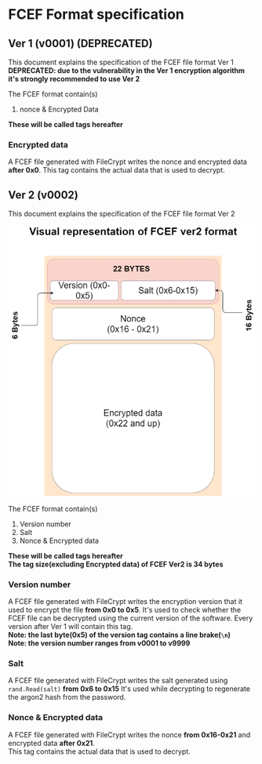 # FCEF Format specification 

## Ver 1 (v0001) (DEPRECATED)
This document explains the specification of the FCEF file format Ver 1   
**DEPRECATED: due to the vulnerability in the Ver 1 encryption algorithm it's strongly recommended to use Ver 2**

The FCEF format contain(s)
1. nonce & Encrypted Data

**These will be called tags hereafter**     

### Encrypted data
A FCEF file generated with FileCrypt writes the nonce and encrypted data **after 0x0**.
This tag contains the actual data that is used to decrypt.


## Ver 2 (v0002)
This document explains the specification of the FCEF file format Ver 2


![FCEF visual representation](./res/fcef%20vis.png)


The FCEF format contain(s)
1. Version number
2. Salt
3. Nonce & Encrypted data

**These will be called tags hereafter**     
**The tag size(excluding Encrypted data) of FCEF Ver2 is 34 bytes**

### Version number
A FCEF file generated with FileCrypt writes the encryption version that it used to encrypt the file **from 0x0 to 0x5**.
It's used to check whether the FCEF file can be decrypted using the current version of the software.
Every version after Ver 1 will contain this tag.   
**Note: the last byte(0x5) of the version tag contains a line brake(`\n`)**    
**Note: the version number ranges from v0001 to v9999**

### Salt
A FCEF file generated with FileCrypt writes the salt generated using `rand.Read(salt)` **from 0x6 to 0x15**
It's used while decrypting to regenerate the argon2 hash from the password.

### Nonce & Encrypted data
A FCEF file generated with FileCrypt writes the nonce **from 0x16-0x21** and encrypted data **after 0x21**.   
This tag contains the actual data that is used to decrypt.

